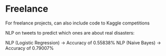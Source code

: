 # Freelance
For freelance projects, can also include code to Kaggle competitions

NLP on tweets to predict which ones are about real disasters:

NLP (Logistic Regression) -> Accuracy of 0.55838%
NLP (Naive Bayes) -> Accuracy of 0.79007%
